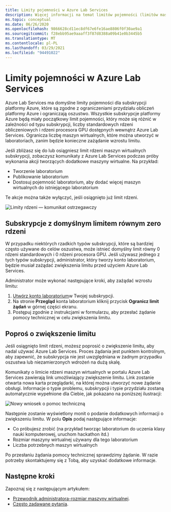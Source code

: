 ```yaml
---
title: Limity pojemności w Azure Lab Services
description: Więcej informacji na temat limitów pojemności (limitów maszyn wirtualnych) znajduje się w Azure Lab Services.
ms.topic: conceptual
ms.date: 06/26/2020
ms.openlocfilehash: 9866628cd11ec8df67e6fe16ae8806f0f30ae9a1
ms.sourcegitcommit: f28ebb95ae9aaaff3f87d8388a09b41e0b3445b5
ms.translationtype: MT
ms.contentlocale: pl-PL
ms.lasthandoff: 03/29/2021
ms.locfileid: "94491022"
---
```

# <a name="capacity-limits-in-azure-lab-services"></a>Limity pojemności w Azure Lab Services
Azure Lab Services ma domyślne limity pojemności dla subskrypcji platformy Azure, które są zgodne z ograniczeniami przydziału obliczeń platformy Azure i ograniczają oszustwo. Wszystkie subskrypcje platformy Azure będą miały początkowy limit pojemności, który może się różnić w zależności od typu subskrypcji, liczby standardowych rdzeni obliczeniowych i rdzeni procesora GPU dostępnych wewnątrz Azure Lab Services. Ogranicza liczbę maszyn wirtualnych, które można utworzyć w laboratoriach, zanim będzie konieczne zażądanie wzrostu limitu.  

Jeśli zbliżasz się do lub osiągniesz limit rdzeni maszyn wirtualnych subskrypcji, zobaczysz komunikaty z Azure Lab Services podczas próby wykonania akcji tworzących dodatkowe maszyny wirtualne. Na przykład: 

- Tworzenie laboratorium
- Publikowanie laboratorium
- Dostosuj pojemność laboratorium, aby dodać więcej maszyn wirtualnych do istniejącego laboratorium

Te akcje można także wyłączyć, jeśli osiągnięto już limit rdzeni. 

![Limity rdzeni — komunikat ostrzegawczy](./media/capacity-limits/warning-message.png)

## <a name="subscriptions-with-default-limit-of-zero-cores"></a>Subskrypcje z domyślnym limitem równym zero rdzeni
W przypadku niektórych rzadkich typów subskrypcji, które są bardziej często używane do celów oszustwa, może istnieć domyślny limit równy 0 rdzeni standardowych i 0 rdzeni procesora GPU. Jeśli używasz jednego z tych typów subskrypcji, administrator, który tworzy konto laboratorium, będzie musiał zażądać zwiększenia limitu przed użyciem Azure Lab Services. 

Administrator może wykonać następujące kroki, aby zażądać wzrostu limitu:  

1.  [Utwórz konto laboratorium](tutorial-setup-lab-account.md)w Twojej subskrypcji.
2.  Na stronie **Przegląd** konta laboratorium kliknij przycisk **Ogranicz limit żądań** w górnej części ekranu. 
3.  Postępuj zgodnie z instrukcjami w formularzu, aby przesłać żądanie pomocy technicznej w celu zwiększenia limitu.

## <a name="request-a-limit-increase"></a>Poproś o zwiększenie limitu
Jeśli osiągnięto limit rdzeni, możesz poprosić o zwiększenie limitu, aby nadal używać Azure Lab Services. Proces żądania jest punktem kontrolnym, aby zapewnić, że subskrypcja nie jest uwzględniana w żadnym przypadku oszustwa lub niezamierzonych wdrożeń na dużą skalę.

Komunikaty o limicie rdzeni maszyn wirtualnych w portalu Azure Lab Services zawierają link umożliwiający zwiększenie limitu. Link zostanie otwarta nowa karta przeglądarki, na której można utworzyć nowe żądanie obsługi. Informacje o typie problemu, subskrypcji i typie przydziału zostaną automatycznie wypełnione dla Ciebie, jak pokazano na poniższej ilustracji: 

![Nowy wniosek o pomoc techniczną](./media/capacity-limits/new-support-request.png)


Następnie zostanie wyświetlony monit o podanie dodatkowych informacji o zwiększeniu limitu. W polu **Opis** podaj następujące informacje:

- Co próbujesz zrobić (na przykład tworząc laboratorium do uczenia klasy nauki komputerowej, uruchom hackathon itd.)
- Rozmiar maszyny wirtualnej używany dla tego laboratorium
- Liczba potrzebnych maszyn wirtualnych

Po przesłaniu żądania pomocy technicznej sprawdzimy żądanie. W razie potrzeby skontaktujemy się z Tobą, aby uzyskać dodatkowe informacje. 

## <a name="next-steps"></a>Następne kroki
Zapoznaj się z następującym artykułem:
- [Przewodnik administratora-rozmiar maszyny wirtualnej](administrator-guide.md#vm-sizing).
- [Często zadawane pytania](classroom-labs-faq.md).